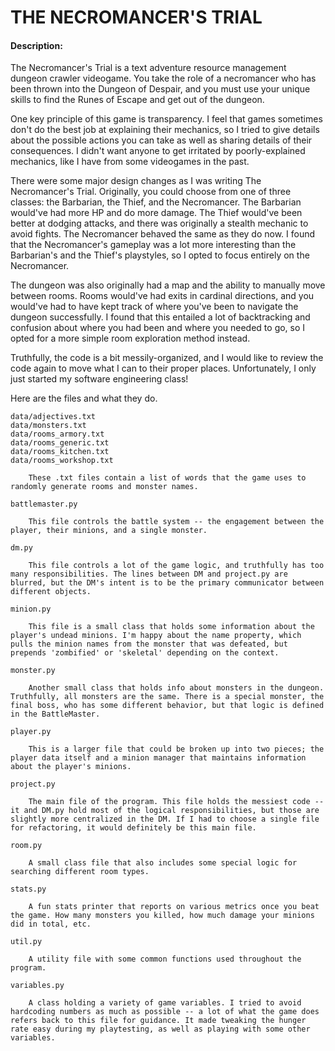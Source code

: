 # THE NECROMANCER'S TRIAL
#### Description:
The Necromancer's Trial is a text adventure resource management dungeon crawler videogame. You take the role of a necromancer who has been thrown into the Dungeon of Despair, and you must use your unique skills to find the Runes of Escape and get out of the dungeon.

One key principle of this game is transparency. I feel that games sometimes don't do the best job at explaining their mechanics, so I tried to give details about the possible actions you can take as well as sharing details of their consequences. I didn't want anyone to get irritated by poorly-explained mechanics, like I have from some videogames in the past.

There were some major design changes as I was writing The Necromancer's Trial. Originally, you could choose from one of three classes: the Barbarian, the Thief, and the Necromancer. The Barbarian would've had more HP and do more damage. The Thief would've been better at dodging attacks, and there was originally a stealth mechanic to avoid fights. The Necromancer behaved the same as they do now. I found that the Necromancer's gameplay was a lot more interesting than the Barbarian's and the Thief's playstyles, so I opted to focus entirely on the Necromancer.

The dungeon was also originally had a map and the ability to manually move between rooms. Rooms would've had exits in cardinal directions, and you would've had to have kept track of where you've been to navigate the dungeon successfully. I found that this entailed a lot of backtracking and confusion about where you had been and where you needed to go, so I opted for a more simple room exploration method instead.

Truthfully, the code is a bit messily-organized, and I would like to review the code again to move what I can to their proper places. Unfortunately, I only just started my software engineering class!

Here are the files and what they do.

	data/adjectives.txt
	data/monsters.txt
	data/rooms_armory.txt
	data/rooms_generic.txt
	data/rooms_kitchen.txt
	data/rooms_workshop.txt

		These .txt files contain a list of words that the game uses to randomly generate rooms and monster names.

	battlemaster.py
	
		This file controls the battle system -- the engagement between the player, their minions, and a single monster.

	dm.py

		This file controls a lot of the game logic, and truthfully has too many responsibilities. The lines between DM and project.py are blurred, but the DM's intent is to be the primary communicator between different objects.

	minion.py

		This file is a small class that holds some information about the player's undead minions. I'm happy about the name property, which pulls the minion names from the monster that was defeated, but prepends 'zombified' or 'skeletal' depending on the context.

	monster.py

		Another small class that holds info about monsters in the dungeon. Truthfully, all monsters are the same. There is a special monster, the final boss, who has some different behavior, but that logic is defined in the BattleMaster.

	player.py

		This is a larger file that could be broken up into two pieces; the player data itself and a minion manager that maintains information about the player's minions.

	project.py

		The main file of the program. This file holds the messiest code -- it and DM.py hold most of the logical responsibilities, but those are slightly more centralized in the DM. If I had to choose a single file for refactoring, it would definitely be this main file.

	room.py

		A small class file that also includes some special logic for searching different room types.

	stats.py

		A fun stats printer that reports on various metrics once you beat the game. How many monsters you killed, how much damage your minions did in total, etc.

	util.py

		A utility file with some common functions used throughout the program.

	variables.py

		A class holding a variety of game variables. I tried to avoid hardcoding numbers as much as possible -- a lot of what the game does refers back to this file for guidance. It made tweaking the hunger rate easy during my playtesting, as well as playing with some other variables.